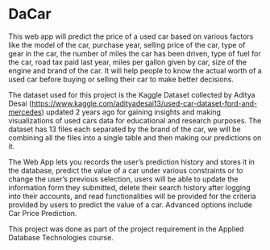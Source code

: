 # DaCar
This web app will predict the price of a used car based on various factors like the model of the car, purchase year, selling price of the car, type of gear in the car, the number of miles the car has been driven, type of fuel for the car, road tax paid last year, miles per gallon given by car, size of the engine and brand of the car. It will help people to know the actual worth of a used car before buying or selling their car to make better decisions.

The dataset used for this project is the Kaggle Dataset collected by Aditya Desai (https://www.kaggle.com/adityadesai13/used-car-dataset-ford-and-mercedes) updated 2 years ago for gaining insights and making visualizations of used cars data for educational and research purposes. The dataset has 13 files each separated by the brand of the car, we will be combining all the files into a single table and then making our predictions on it.

The Web App lets you records the user’s prediction history and stores it in the database, predict the value of a car under various constraints or to change the user’s previous selection, users will be able to update the information form they submitted, delete their search history after logging into their accounts, and read functionalities will be provided for the criteria provided by users to predict the value of a car. Advanced options include Car Price Prediction. 

This project was done as part of the project requirement in the Applied Database Technologies course.
